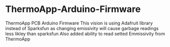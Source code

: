 # ThermoApp-Arduino-Firmware
ThermoApp PCB Arduino Firmware
This vision is using Adafruit library instead of Sparksfun as changing emissivity will cause garbage readings less likley than sparksfun
Also added ability to read setted Emmissivity from ThermoApp
